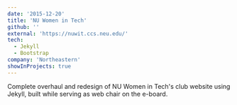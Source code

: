 ```yaml
---
date: '2015-12-20'
title: 'NU Women in Tech'
github: ''
external: 'https://nuwit.ccs.neu.edu/'
tech:
  - Jekyll
  - Bootstrap
company: 'Northeastern'
showInProjects: true
---
```


Complete overhaul and redesign of NU Women in Tech's club website using Jekyll, built while serving as web chair on the e-board.
